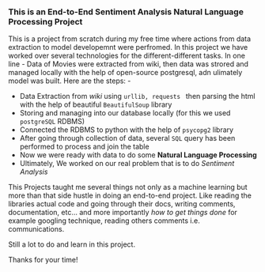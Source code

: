 ### This is an End-to-End Sentiment Analysis Natural Language Processing Project

This is a project from scratch during my free time where actions from data extraction to model developemnt were perfromed. In this project we have worked over several technologies for the different-different tasks. In one line - Data of Movies were extracted from wiki, then data was strored and managed locally with the help of open-source postgresql, adn ulimately model was built. 
Here are the steps: - 

* Data Extraction from *wiki* using ```urllib, requests ```  then parsing the html with the help of beautiful ```BeautifulSoup``` library
* Storing and managing into our database locally (for this we used ```postgreSQL``` RDBMS)
* Connected the RDBMS to python with the help of ```psycopg2``` library
* After going through collection of data, several ```SQL``` query has been performed to process and join the table
* Now we were ready with data to do some **Natural Language Processing** 
* Ultimately, We worked on our real problem that is to do  *Sentiment Analysis*


This Projects taught me several things not  only as a machine learning but more than that side hustle in doing an end-to-end project. Like reading the libraries actual code and going through their docs, writing comments, documentation, etc... and more importantly *how to get things done* for example googling technique, reading others comments i.e. communications.

Still a lot to do and learn in this project. 

Thanks for your time!
